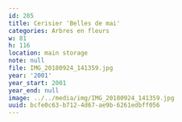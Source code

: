 ```yaml
---
id: 285
title: Cerisier 'Belles de mai'
categories: Arbres en fleurs
w: 81
h: 116
location: main storage
note: null
file: IMG_20180924_141359.jpg
year: '2001'
year_start: 2001
year_end: null
image: ../../media/img/IMG_20180924_141359.jpg
uuid: bcfe0c63-b712-4d67-ae9b-6261edbff056
---
```


